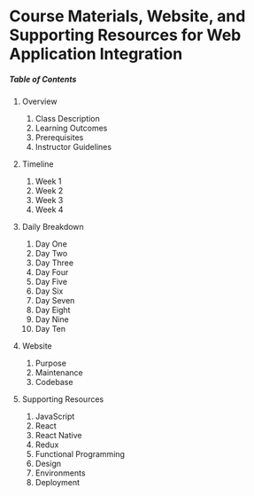 # Course Materials, Website, and Supporting Resources for Web Application Integration

##### Table of Contents

1. Overview
   1. Class Description
   2. Learning Outcomes
   3. Prerequisites 
   4. Instructor Guidelines
   
2. Timeline
   1. Week 1
   2. Week 2
   3. Week 3
   4. Week 4
   
3. Daily Breakdown
   1. Day One
   2. Day Two
   3. Day Three
   4. Day Four
   5. Day Five
   6. Day Six
   7. Day Seven
   8. Day Eight
   9. Day Nine
   10. Day Ten
   
4. Website
   1. Purpose
   2. Maintenance
   3. Codebase
   
5. Supporting Resources
   1. JavaScript
   2. React
   3. React Native
   4. Redux
   5. Functional Programming
   6. Design
   7. Environments
   8. Deployment
   

